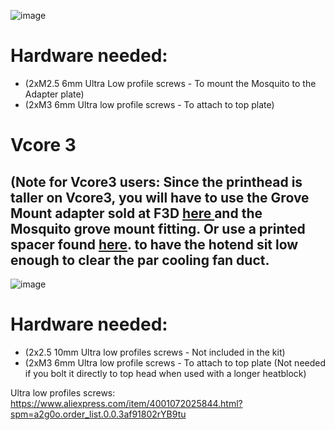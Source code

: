 ![image](https://user-images.githubusercontent.com/37383368/143973062-6ba480ec-902e-4551-bc07-955ee4bbb1b0.png)

# Hardware needed:

- (2xM2.5 6mm Ultra Low profile screws - To mount the Mosquito to the Adapter plate)
- (2xM3 6mm Ultra low profile screws - To attach to top plate)

# Vcore 3
## (Note for Vcore3 users: Since the printhead is taller on Vcore3, you will have to use the Grove Mount adapter sold at F3D [here ](https://f3d-racing-fdm.myshopify.com/products/vzbot-mgn9-printhead-v6-groove-mount-pre-order) and the Mosquito grove mount fitting. Or use a printed spacer found [here](https://github.com/VzBoT3D/VzBoT-Vz330/blob/master/Assemblies%20BOM%20and%20STL/PrintHeads/Vz-Print%20Head%20Alu-CF/STLs/Vcore3%20specific/Mosquito%204mm%20spacer.stl). to have the hotend sit low enough to clear the par cooling fan duct.
![image](https://user-images.githubusercontent.com/37383368/166175628-22cf7e2f-be02-447d-9a22-b6119d1bcf14.png)

# Hardware needed:
- (2x2.5 10mm Ultra low profiles screws - Not included in the kit)
- (2xM3 6mm Ultra low profile screws - To attach to top plate (Not needed if you bolt it directly to top head when used with a longer heatblock)

Ultra low profiles screws: https://www.aliexpress.com/item/4001072025844.html?spm=a2g0o.order_list.0.0.3af91802rYB9tu

